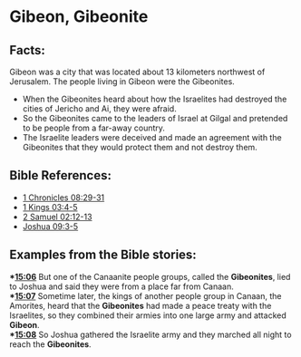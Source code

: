 # Gibeon, Gibeonite #

## Facts: ##

Gibeon was a city that was located about 13 kilometers northwest of Jerusalem. The people living in Gibeon were the Gibeonites.

* When the Gibeonites heard about how the Israelites had destroyed the cities of Jericho and Ai, they were afraid.
* So the Gibeonites came to the leaders of Israel at Gilgal and pretended to be people from a far-away country. 
* The Israelite leaders were deceived and made an agreement with the Gibeonites that they would protect them and not destroy them.



## Bible References: ##

* [1 Chronicles 08:29-31](en/tn/1ch/help/08/29)
* [1 Kings 03:4-5](en/tn/1ki/help/03/04)
* [2 Samuel 02:12-13](en/tn/2sa/help/02/12)
* [Joshua 09:3-5](en/tn/jos/help/09/03)

## Examples from the Bible stories: ##

  __*[15:06](en/tn/obs/help/15/06)__ But one of the Canaanite people groups, called the __Gibeonites__, lied to Joshua and said they were from a place far from Canaan.  
  __*[15:07](en/tn/obs/help/15/07)__ Sometime later, the kings of another people group in Canaan, the Amorites, heard that the __Gibeonites__ had made a peace treaty with the Israelites, so they combined their armies into one large army and attacked __Gibeon__.  
  __*[15:08](en/tn/obs/help/15/08)__ So Joshua gathered the Israelite army and they marched all night to reach the __Gibeonites__.